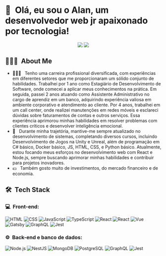 <h1>👋 &nbsp;Olá, eu sou o Alan, um desenvolvedor web jr apaixonado por tecnologia!</h1>
<p align="center">
<a href="https://www.linkedin.com/in/devalanferreira/"><img src="https://www.flaticon.com/br/icone-gratis/linkedin_220343?term=linkedin&page=1&position=6&origin=tag&related_id=220343"/></a>
<a href="mailto:alanferreira-@outlook.com"><img src="https://img.shields.io/badge/-alanferreira-@outlook.com-D14836?style=flat-square&logo=Outlook&logoColor=white"/></a>
</p>

<h2> 👨🏻‍💻 &nbsp;About Me </h2>

- 👨🏻‍💻 &nbsp; Tenho uma carreira profissional diversificada, com experiências em diferentes setores que me proporcionaram um sólido conjunto de habilidades. Trabalhei por 1 ano como Estagiário de Desenvolvimento de Software, onde comecei a aplicar meus conhecimentos na prática. Em seguida, passei 2 anos atuando como Assistente Administrativo no cargo de aprendiz em um banco, adquirindo experiência valiosa em ambiente corporativo e atendimento ao cliente. Por 4 anos, trabalhei em um call center, onde realizei manutenções em redes móveis e esclareci dúvidas sobre faturamentos de contas e outros serviços. Essa experiência aprimorou minhas habilidades em resolver problemas com clientes críticos e desenvolver inteligência emocional.
- 🚀 &nbsp; Durante minha trajetória, mantive-me sempre atualizado no desenvolvimento de sistemas, completando diversos cursos, incluindo Desenvolvimento de Jogos na Unity e Unreal, além de programação em C# básico, Docker básico, JS, HTML, CSS, e Python básico. Atualmente, estou focando meus esforços no desenvolvimento web com React e Node.js, sempre buscando aprimorar minhas habilidades e contribuir para projetos inovadores.
- 💵 &nbsp; Também gosto muito de investimentos, do mercado financeiro e de economia.

<h2> 🛠 &nbsp;Tech Stack</h2>
<h3>💻 &nbsp;Front-end:</h3>

![HTML](https://img.shields.io/badge/-HTML-333333?style=flat&logo=HTML5)
![CSS](https://img.shields.io/badge/-CSS-333333?style=flat&logo=CSS3&logoColor=1572B6)
![JavaScript](https://img.shields.io/badge/-JavaScript-333333?style=flat&logo=javascript)
![TypeScript](https://img.shields.io/badge/-TypeScript-333333?style=flat&logo=typescript&logoColor=2D79C7)
![React](https://img.shields.io/badge/-React-333333?style=flat&logo=react)
![React](https://img.shields.io/badge/-React%20Native-333333?style=flat&logo=react)
![Vue](https://img.shields.io/badge/-Vue-333333?style=flat&logo=vue.js)
![Gatsby](https://img.shields.io/badge/-Gatsby-333333?style=flat&logo=gatsby)
![GraphQL](https://img.shields.io/badge/-GraphQL-333333?style=flat&logo=graphql&logoColor=E535AB)
![Jest](https://img.shields.io/badge/-Jest-333333?style=flat&logo=jest&logoColor=E535AB)

<h3>⚙️ &nbsp;Back-end e banco de dados:</h3>

![Node.js](https://img.shields.io/badge/-Node.js-333333?style=flat&logo=node.js)
![NestJS](https://img.shields.io/badge/-NestJS-333333?style=flat&logo=nestjs&logoColor=E535AB)
![MongoDB](https://img.shields.io/badge/-MongoDB-333333?style=flat&logo=mongodb)
![PostgreSQL](https://img.shields.io/badge/-PostgreSQL-333333?style=flat&logo=postgresql)
![GraphQL](https://img.shields.io/badge/-GraphQL-333333?style=flat&logo=graphql&logoColor=E535AB)
![Jest](https://img.shields.io/badge/-Jest-333333?style=flat&logo=jest&logoColor=E535AB)

